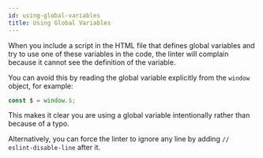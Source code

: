 ```yaml
---
id: using-global-variables
title: Using Global Variables
---
```


When you include a script in the HTML file that defines global variables and try to use one of these variables in the code, the linter will complain because it cannot see the definition of the variable.

You can avoid this by reading the global variable explicitly from the `window` object, for example:

```js
const $ = window.$;
```

This makes it clear you are using a global variable intentionally rather than because of a typo.

Alternatively, you can force the linter to ignore any line by adding `// eslint-disable-line` after it.
